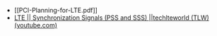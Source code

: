 - [[PCI-Planning-for-LTE.pdf]]
- [LTE || Synchronization Signals (PSS and SSS) ||techlteworld (TLW) (youtube.com)](https://www.youtube.com/watch?v=poFRc2OVDfM)


